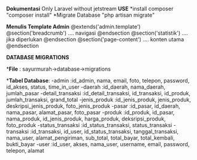 **Dokumentasi**
Only Laravel without jetstream
**USE**
*install composer
    "composer install"
*Migrate Database
    "php artisan migrate"

**Menulis Template Admin**
@extends('admin.template')
@section('breadcrumb')
.... navigasi
@endsection
@section('statistik')
.... jika diperlukan
@endsection
@section('page-content')
.... konten utama
@endsection

**DATABASE MIGRATIONS**

***File** :
sayurmurah->database->migrations

***Tabel Database**:
-admin              :id_admin, nama, email, foto, telepon, password, id_akses, status, time_in_user
-daerah             :id_daerah, nama_daerah, jumlah_pasar
-detail_transaksi   :id_detail_transaksi, id_transaksi, id_produk, jumlah_transaksi, grand_total
-jenis_produk       :id_jenis_produk, jenis_produk, deskripsi_jenis_produk, foto_jenis_produk
-pasar              :id_pasar, id_daerah, nama_pasar, alamat_pasar, foto_pasar
-produk             :id_produk, id_pasar, nama_produk, id_jenis_produk, harga_produk, deksripsi_produk, foto_produk
-status_transaksi   :id_status_transaksi, status_transaksi
-transaksi          :id_transaksi, id_user, id_status_transaksi, tanggal_transaksi, nama_user, alamat_pengiriman, sub_total, total_bayar, total_kembali, bukti_bayar
-user               :id_user, akses, nama_user, username, email, password, telepon, alamat